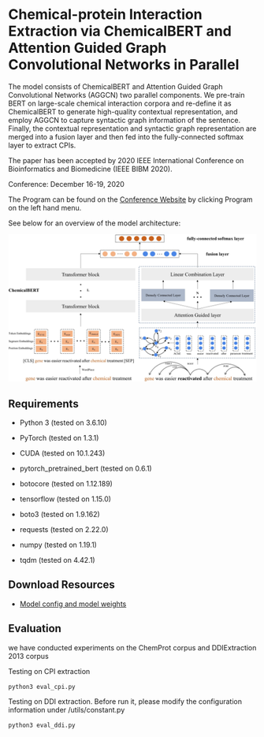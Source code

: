 Chemical-protein Interaction Extraction via ChemicalBERT and Attention Guided Graph Convolutional Networks in Parallel
==========
The model consists of ChemicalBERT and Attention Guided Graph Convolutional Networks (AGGCN) two parallel components. We pre-train BERT on large-scale chemical interaction corpora and re-define it as ChemicalBERT to generate high-quality contextual representation, and employ AGGCN to capture syntactic graph information of the sentence. Finally, the contextual representation and syntactic graph representation are merged into a fusion layer and then fed into the fully-connected softmax layer to extract CPIs.

The paper has been accepted by 2020 IEEE International Conference on Bioinformatics and Biomedicine (IEEE BIBM 2020).

Conference: December 16-19, 2020

The Program can be found on the [Conference Website](https://ieeebibm.org/BIBM2020/) by clicking Program on the left hand menu.


See below for an overview of the model architecture:

![Architecture](fig/Architecture.jpg "Architecture")

  

## Requirements

- Python 3 (tested on 3.6.10)

- PyTorch (tested on 1.3.1)

- CUDA (tested on 10.1.243)

- pytorch_pretrained_bert (tested on 0.6.1)

- botocore (tested on 1.12.189)

- tensorflow (tested on 1.15.0)

- boto3 (tested on 1.9.162)

- requests (tested on 2.22.0)

- numpy (tested on 1.19.1)

- tqdm (tested on 4.42.1)

## Download Resources
+ [Model config and model weights](https://drive.google.com/file/d/1PHMcongiYZzy0d8J5pbiy_4RkYWuIWmd/view?usp=sharing)

## Evaluation
we have conducted experiments on the ChemProt corpus and DDIExtraction 2013 corpus

Testing on CPI extraction
```
python3 eval_cpi.py
```

Testing on DDI extraction.
Before run it, please modify the configuration information under /utils/constant.py

```
python3 eval_ddi.py
```
